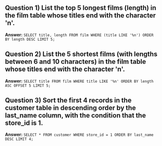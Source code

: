 ## **Question 1)** List the top 5 longest films (length) in the film table whose titles end with the character 'n'.

**Answer:** `SELECT title, length FROM film WHERE (title LIKE '%n') ORDER BY length DESC LIMIT 5;`



## **Question 2)** List the 5 shortest films (with lengths between 6 and 10 characters) in the film table whose titles end with the character 'n'.

**Answer:** `SELECT title FROM film WHERE title LIKE '%n' ORDER BY length ASC OFFSET 5 LIMIT 5;`



## **Question 3)** Sort the first 4 records in the customer table in descending order by the last_name column, with the condition that the store_id is 1.

**Answer:** `SELECT * FROM customer WHERE store_id = 1 ORDER BY last_name DESC LIMIT 4;`
